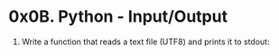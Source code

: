 # 0x0B. Python - Input/Output
1. Write a function that reads a text file (UTF8) and prints it to stdout:
